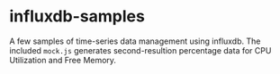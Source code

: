 # influxdb-samples

A few samples of time-series data management using influxdb. The included `mock.js` generates second-resultion percentage data for CPU Utilization and Free Memory.
